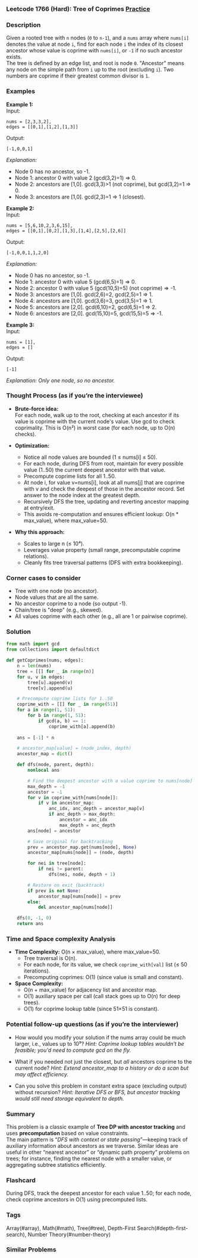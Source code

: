 ### Leetcode 1766 (Hard): Tree of Coprimes [Practice](https://leetcode.com/problems/tree-of-coprimes)

### Description  
Given a rooted tree with `n` nodes (`0` to `n-1`), and a `nums` array where `nums[i]` denotes the value at node `i`, find for each node `i` the index of its closest ancestor whose value is coprime with `nums[i]`, or `-1` if no such ancestor exists.  
The tree is defined by an edge list, and root is node `0`. "Ancestor" means any node on the simple path from `i` up to the root (excluding `i`). Two numbers are coprime if their greatest common divisor is `1`.


### Examples  

**Example 1:**  
Input:  
```
nums = [2,3,3,2], 
edges = [[0,1],[1,2],[1,3]]
```  
Output:  
```
[-1,0,0,1]
```  
*Explanation:*
- Node 0 has no ancestor, so -1.
- Node 1: ancestor 0 with value 2 (gcd(3,2)=1) ⇒ 0.
- Node 2: ancestors are [1,0]. gcd(3,3)>1 (not coprime), but gcd(3,2)=1 ⇒ 0.
- Node 3: ancestors are [1,0]. gcd(2,3)=1 ⇒ 1 (closest).

**Example 2:**  
Input:  
```
nums = [5,6,10,2,3,6,15],
edges = [[0,1],[0,2],[1,3],[1,4],[2,5],[2,6]]
```  
Output:  
```
[-1,0,0,1,1,2,0]
```  
*Explanation:*
- Node 0 has no ancestor, so -1.
- Node 1: ancestor 0 with value 5 (gcd(6,5)=1) ⇒ 0.
- Node 2: ancestor 0 with value 5 (gcd(10,5)=5) (not coprime) ⇒ -1.
- Node 3: ancestors are [1,0]. gcd(2,6)=2, gcd(2,5)=1 ⇒ 1.
- Node 4: ancestors are [1,0]. gcd(3,6)=3, gcd(3,5)=1 ⇒ 1.
- Node 5: ancestors are [2,0]. gcd(6,10)=2, gcd(6,5)=1 ⇒ 2.
- Node 6: ancestors are [2,0]. gcd(15,10)=5, gcd(15,5)=5 ⇒ -1.

**Example 3:**  
Input:  
```
nums = [1], 
edges = []
```  
Output:  
```
[-1]
```  
*Explanation: Only one node, so no ancestor.*



### Thought Process (as if you’re the interviewee)  
- **Brute-force idea:**  
  For each node, walk up to the root, checking at each ancestor if its value is coprime with the current node's value. Use gcd to check coprimality. This is O(n²) in worst case (for each node, up to O(n) checks).

- **Optimization:**
  - Notice all node values are bounded (1 ≤ nums[i] ≤ 50).
  - For each node, during DFS from root, maintain for every possible value (1..50) the current deepest ancestor with that value.
  - Precompute coprime lists for all 1..50.
  - At node i, for value v=nums[i], look at all nums[j] that are coprime with v and check the deepest of those in the ancestor record. Set answer to the node index at the greatest depth.
  - Recursively DFS the tree, updating and reverting ancestor mapping at entry/exit.
  - This avoids re-computation and ensures efficient lookup: O(n * max_value), where max_value=50.

- **Why this approach:**  
  - Scales to large n (≤ 10⁴).
  - Leverages value property (small range, precomputable coprime relations).
  - Cleanly fits tree traversal patterns (DFS with extra bookkeeping).



### Corner cases to consider  
- Tree with one node (no ancestor).
- Node values that are all the same.
- No ancestor coprime to a node (so output -1).
- Chain/tree is "deep" (e.g., skewed).
- All values coprime with each other (e.g., all are 1 or pairwise coprime).



### Solution

```python
from math import gcd
from collections import defaultdict

def getCoprimes(nums, edges):
    n = len(nums)
    tree = [[] for _ in range(n)]
    for u, v in edges:
        tree[u].append(v)
        tree[v].append(u)

    # Precompute coprime lists for 1..50
    coprime_with = [[] for _ in range(51)]
    for a in range(1, 51):
        for b in range(1, 51):
            if gcd(a, b) == 1:
                coprime_with[a].append(b)
    
    ans = [-1] * n

    # ancestor_map[value] = (node_index, depth)
    ancestor_map = dict()

    def dfs(node, parent, depth):
        nonlocal ans

        # Find the deepest ancestor with a value coprime to nums[node]
        max_depth = -1
        ancestor = -1
        for v in coprime_with[nums[node]]:
            if v in ancestor_map:
                anc_idx, anc_depth = ancestor_map[v]
                if anc_depth > max_depth:
                    ancestor = anc_idx
                    max_depth = anc_depth
        ans[node] = ancestor

        # Save original for backtracking
        prev = ancestor_map.get(nums[node], None)
        ancestor_map[nums[node]] = (node, depth)

        for nei in tree[node]:
            if nei != parent:
                dfs(nei, node, depth + 1)

        # Restore on exit (backtrack)
        if prev is not None:
            ancestor_map[nums[node]] = prev
        else:
            del ancestor_map[nums[node]]

    dfs(0, -1, 0)
    return ans
```

### Time and Space complexity Analysis  

- **Time Complexity:** O(n × max_value), where max_value=50.  
  - Tree traversal is O(n).
  - For each node, for its value, we check `coprime_with[val]` list (≤ 50 iterations).
  - Precomputing coprimes: O(1) (since value is small and constant).
- **Space Complexity:**  
  - O(n + max_value) for adjacency list and ancestor map.
  - O(1) auxiliary space per call (call stack goes up to O(n) for deep trees).  
  - O(1) for coprime lookup table (since 51×51 is constant).



### Potential follow-up questions (as if you’re the interviewer)  

- How would you modify your solution if the nums array could be much larger, i.e., values up to 10⁹?
  *Hint: Coprime lookup tables wouldn't be feasible; you'd need to compute gcd on the fly.*

- What if you needed not just the closest, but *all* ancestors coprime to the current node?
  *Hint: Extend ancestor_map to a history or do a scan but may affect efficiency.*

- Can you solve this problem in constant extra space (excluding output) without recursion?
  *Hint: Iterative DFS or BFS, but ancestor tracking would still need storage equivalent to depth.*

### Summary
This problem is a classic example of **Tree DP with ancestor tracking** and uses **precomputation** based on value constraints.  
The main pattern is “*DFS with context or state passing*”—keeping track of auxiliary information about ancestors as we traverse. Similar ideas are useful in other “nearest ancestor” or “dynamic path property” problems on trees; for instance, finding the nearest node with a smaller value, or aggregating subtree statistics efficiently.


### Flashcard
During DFS, track the deepest ancestor for each value 1..50; for each node, check coprime ancestors in O(1) using precomputed lists.

### Tags
Array(#array), Math(#math), Tree(#tree), Depth-First Search(#depth-first-search), Number Theory(#number-theory)

### Similar Problems
